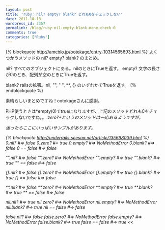 ```yaml
---
layout: post
title: 'ruby: nil? empty? blank? どれも0をチェックしない'
date: 2011-10-18
wordpress_id: 2357
permalink: /blog/ruby-nil-empty-blank-none-check-0
comments: true
categories: ["Ruby"]
---
```

{% blockquote http://ameblo.jp/ootokage/entry-10314565693.html %}
よくつかうメソッドの nil? empty? blank? のまとめ。

nil? すべてのオブジェクトにある。nilのときにTrueを返す。
empty? 文字の長さが0のとき、配列が空のときにTrueを返す。

blank? railsの拡張。nil, "", " ", **, {} のいずれかでTrueを返す。
{% endblockquote %}

素晴らしいまとめですね！ootokageさんに感謝。

PHP使うときは*empty(0)</em>でtrueになりますが、上記のメソッドどれも0をチェックしないですね。。.<em>zero?*というのメソッドは一応あるようですが。

迷ったらここにいっぱいサンプルがあります。

{% blockquote http://underrails.seesaa.net/article/135698039.html %}
0.nil? #=> false
0.zero? #= true
0.empty? #=> NoMethodError
0.blank? #=> false
0 == false #=> false

"".nil? #=> false
"".zero? #=> NoMethodError
"".empty? #=> true
"".blank? #=> true
"" == false #=> false

{}.nil? #=> false
{}.zero? #=> NoMethodError
{}.empty? #=> true
{}.blank? #=> true
{} == false #=> false

**.nil? #=> false
**.zero? #=> NoMethodError
**.empty? #=> true
**.blank? #=> true
** == false #=> false

nil.nil? #=> true
nil.zero? #=> NoMethodError
nil.empty? #=> NoMethodError
nil.blank? #=> true
nil == false #=> false

false.nil? #=> false
false.zero? #=> NoMethodError
false.empty? #=> NoMethodError
false.blank? #=> true
false == false #=> true
<<
